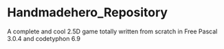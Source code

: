 # Handmadehero_Repository
A complete and cool 2.5D game totally written from scratch in Free Pascal 3.0.4 and codetyphon 6.9
